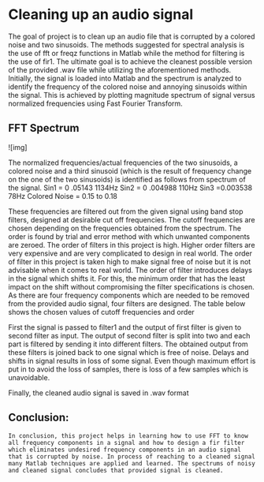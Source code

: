 
# Cleaning up an audio signal
The goal of project is to clean up an audio file that is corrupted by a colored noise and two sinusoids. The methods suggested for spectral analysis is the use of fft or freqz functions in Matlab while the method for filtering is the use of fir1. The ultimate goal is to achieve the cleanest possible version of the provided .wav file while utilizing the aforementioned methods.
Initially, the signal is loaded into Matlab and the spectrum is analyzed to identify the frequency of the colored noise and annoying sinusoids within the signal. This is achieved by plotting magnitude spectrum of signal versus normalized frequencies using Fast Fourier Transform.
## FFT Spectrum
![img]


The normalized frequencies/actual frequencies of the two sinusoids, a colored noise and a third sinusoid (which is the result of frequency change on the one of the two sinusoids) is identified as follows from spectrum of the signal.
Sin1 = 0 .05143	    		1134Hz
Sin2 = 0 .004988		110Hz
Sin3 =0.003538  		78Hz
Colored Noise = 0.15 to 0.18

These frequencies are filtered out from the given signal using band stop filters, designed at desirable cut off frequencies. The cutoff frequencies are chosen depending on the frequencies obtained from the spectrum. The order is found by trial and error method with which unwanted components are zeroed. The order of filters in this project is high. Higher order filters are very expensive and are very complicated to design in real world. The order of filter in this project is taken high to make signal free of noise but it is not advisable when it comes to real world. The order of filter introduces delays in the signal which shifts it.  For this, the minimum order that has the least impact on the shift without compromising the filter specifications is chosen. As there are four frequency components which are needed to be removed from the provided audio signal, four filters are designed. The table below shows the chosen values of cutoff frequencies and order 

First the signal is passed to filter1 and the output of first filter is given to second filter as input. The output of second filter is split into two and each part is filtered by sending it into different filters. The obtained output from these filters is joined back to one signal which is free of noise. Delays and shifts in signal results in loss of some signal. Even though maximum effort is put in to avoid the loss of samples, there is loss of a few samples which is unavoidable.

Finally, the cleaned audio signal is saved in .wav format 


## Conclusion:
	In conclusion, this project helps in learning how to use FFT to know all frequency components in a signal and how to design a fir filter which eliminates undesired frequency components in an audio signal that is corrupted by noise. In process of reaching to a cleaned signal many Matlab techniques are applied and learned. The spectrums of noisy and cleaned signal concludes that provided signal is cleaned.


